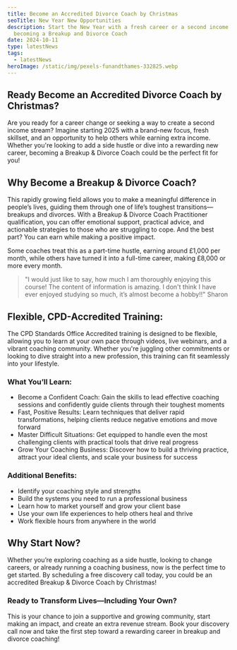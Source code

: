 ```yaml
---
title: Become an Accredited Divorce Coach by Christmas
seoTitle: New Year New Opportunities
description: Start the New Year with a fresh career or a second income by
  becoming a Breakup and Divorce Coach
date: 2024-10-11
type: latestNews
tags:
  - latestNews
heroImage: /static/img/pexels-funandthames-332825.webp
---
```

## Ready Become an Accredited Divorce Coach by Christmas?

Are you ready for a career change or seeking a way to create a second income stream? Imagine starting 2025 with a brand-new focus, fresh skillset, and an opportunity to help others while earning extra income. Whether you're looking to add a side hustle or dive into a rewarding new career, becoming a Breakup & Divorce Coach could be the perfect fit for you!

## Why Become a Breakup & Divorce Coach?

This rapidly growing field allows you to make a meaningful difference in people’s lives, guiding them through one of life’s toughest transitions—breakups and divorces. With a Breakup & Divorce Coach Practitioner qualification, you can offer emotional support, practical advice, and actionable strategies to those who are struggling to cope. And the best part? You can earn while making a positive impact.

Some coaches treat this as a part-time hustle, earning around £1,000 per month, while others have turned it into a full-time career, making £8,000 or more every month.

> "I would just like to say, how much I am thoroughly enjoying this course! The content of information is amazing. I don't think I have ever enjoyed studying so much, it’s almost become a hobby!!" Sharon

## Flexible, CPD-Accredited Training:

The CPD Standards Office Accredited training is designed to be flexible, allowing you to learn at your own pace through videos, live webinars, and a vibrant coaching community. Whether you're juggling other commitments or looking to dive straight into a new profession, this training can fit seamlessly into your lifestyle.

### What You’ll Learn:

* Become a Confident Coach: Gain the skills to lead effective coaching sessions and confidently guide clients through their toughest moments
* Fast, Positive Results: Learn techniques that deliver rapid transformations, helping clients reduce negative emotions and move forward
* Master Difficult Situations: Get equipped to handle even the most challenging clients with practical tools that drive real progress
* Grow Your Coaching Business: Discover how to build a thriving practice, attract your ideal clients, and scale your business for success

### Additional Benefits:

* Identify your coaching style and strengths
* Build the systems you need to run a professional business
* Learn how to market yourself and grow your client base
* Use your own life experiences to help others heal and thrive
* Work flexible hours from anywhere in the world

## Why Start Now?

Whether you’re exploring coaching as a side hustle, looking to change careers, or already running a coaching business, now is the perfect time to get started. By scheduling a free discovery call today, you could be an accredited Breakup & Divorce Coach by Christmas!

### Ready to Transform Lives—Including Your Own?

This is your chance to join a supportive and growing community, start making an impact, and create an extra revenue stream. Book your discovery call now and take the first step toward a rewarding career in breakup and divorce coaching!
